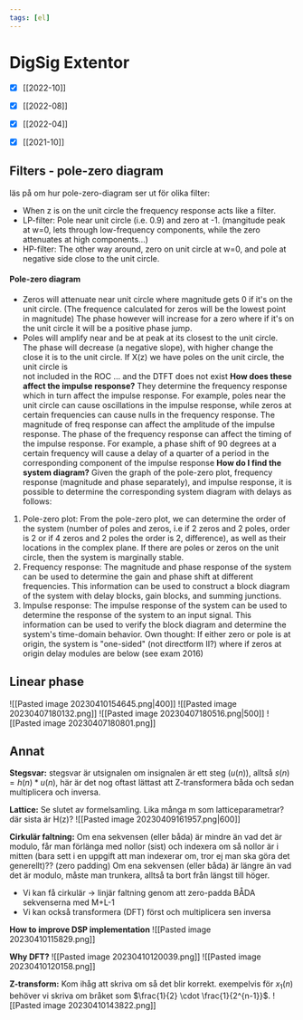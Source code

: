 ```yaml
---
tags: [el]
---
```

# DigSig Extentor 

- [x] [[2022-10]]
- [x] [[2022-08]]
- [x] [[2022-04]]
- [x] [[2021-10]]


## Filters - pole-zero diagram
läs på om hur pole-zero-diagram ser ut för olika filter:
- When z is on the unit circle the frequency response acts like a filter. 
- LP-filter: Pole near unit circle (i.e. 0.9) and zero at -1. (mangitude peak at w=0, lets through low-frequency components, while the zero attenuates at high components...)
- HP-filter: The other way around, zero on unit circle at w=0, and pole at negative side close to the unit circle.


#### Pole-zero diagram
- Zeros will attenuate near unit circle where magnitude gets 0 if it's on the unit circle. (The frequence calculated for zeros will be the lowest point in magnitude) The phase however will increase for a zero where if it's on the unit circle it will be a positive phase jump. 
- Poles will amplify near and be at peak at its closest to the unit circle. The phase will decrease (a negative slope), with higher change the close it is to the unit circle. 
If X(z) we have poles on the unit circle, the unit circle is  
not included in the ROC ... and the DTFT does not exist
**How does these affect the impulse response?**
They determine the frequency response which in turn affect the impulse response. For example, poles near the unit circle can cause oscillations in the impulse response, while zeros at certain frequencies can cause nulls in the frequency response.
The magnitude of freq response can affect the amplitude of the impulse response. 
The phase of the frequency response can affect the timing of the impulse response. For example, a phase shift of 90 degrees at a certain frequency will cause a delay of a quarter of a period in the corresponding component of the impulse response
**How do I find the system diagram?**
Given the graph of the pole-zero plot, frequency response (magnitude and phase separately), and impulse response, it is possible to determine the corresponding system diagram with delays as follows:
1.  Pole-zero plot: From the pole-zero plot, we can determine the order of the system (number of poles and zeros, i.e if 2 zeros and 2 poles, order is 2 or if 4 zeros and 2 poles the order is 2, difference), as well as their locations in the complex plane. If there are poles or zeros on the unit circle, then the system is marginally stable.
2.  Frequency response: The magnitude and phase response of the system can be used to determine the gain and phase shift at different frequencies. This information can be used to construct a block diagram of the system with delay blocks, gain blocks, and summing junctions.
3.  Impulse response: The impulse response of the system can be used to determine the response of the system to an input signal. This information can be used to verify the block diagram and determine the system's time-domain behavior.
Own thought: If either zero or pole is at origin, the system is "one-sided" (not directform II?) where if zeros at origin delay modules are below (see exam 2016)


## Linear phase 
![[Pasted image 20230410154645.png|400]]
![[Pasted image 20230407180132.png]]
![[Pasted image 20230407180516.png|500]]
![[Pasted image 20230407180801.png]]

## Annat
**Stegsvar:**
stegsvar är utsignalen om insignalen är ett steg ($u(n)$), alltså $s(n) = h(n) * u(n)$, här är det nog oftast lättast att Z-transformera båda och sedan multiplicera och inversa.

**Lattice:**
Se slutet av formelsamling. Lika många m som latticeparametrar? där sista är H(z)?
![[Pasted image 20230409161957.png|600]]

**Cirkulär faltning:**
Om ena sekvensen (eller båda) är mindre än vad det är modulo, får man förlänga med nollor (sist) och indexera om så nollor är i mitten (bara sett i en uppgift att man indexerar om, tror ej man ska göra det generellt)??  (zero padding)
Om ena sekvensen (eller båda) är längre än vad det är modulo, måste man trunkera, alltså ta bort från längst till höger. 
- Vi kan få cirkulär $\rightarrow$ linjär faltning genom att zero-padda BÅDA sekvenserna med M+L-1 
- Vi kan också transformera (DFT) först och multiplicera sen inversa

**How to improve DSP implementation**
![[Pasted image 20230410115829.png]]

**Why DFT?**
![[Pasted image 20230410120039.png]]
![[Pasted image 20230410120158.png]]

**Z-transform:**
Kom ihåg att skriva om så det blir korrekt. exempelvis för $x_{1}(n)$ behöver vi skriva om bråket som $\frac{1}{2} \cdot \frac{1}{2^{n-1}}$.
![[Pasted image 20230410143822.png]]